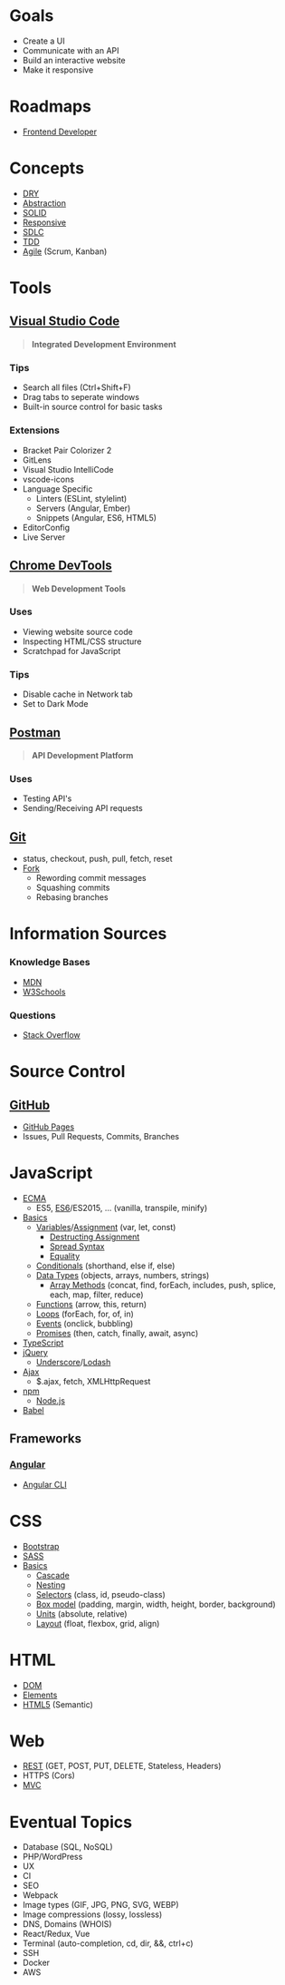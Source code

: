 # Goals

- Create a UI
- Communicate with an API
- Build an interactive website
- Make it responsive

# Roadmaps

- [Frontend Developer](https://roadmap.sh/frontend)

# Concepts

- [DRY](https://en.wikipedia.org/wiki/Don%27t_repeat_yourself)
- [Abstraction](https://en.wikipedia.org/wiki/Abstraction_principle_(computer_programming))
- [SOLID](https://en.wikipedia.org/wiki/SOLID)
- [Responsive](https://en.wikipedia.org/wiki/Responsive_web_design)
- [SDLC](https://en.wikipedia.org/wiki/Systems_development_life_cycle)
- [TDD](https://en.wikipedia.org/wiki/Test-driven_development)
- [Agile](https://en.wikipedia.org/wiki/Agile_software_development) (Scrum, Kanban)

# Tools

## [Visual Studio Code](https://code.visualstudio.com/)

> #### Integrated Development Environment

### Tips
- Search all files (Ctrl+Shift+F)
- Drag tabs to seperate windows
- Built-in source control for basic tasks

### Extensions
- Bracket Pair Colorizer 2
- GitLens
- Visual Studio IntelliCode
- vscode-icons
- Language Specific
    - Linters (ESLint, stylelint)
    - Servers (Angular, Ember)
    - Snippets (Angular, ES6, HTML5)
- EditorConfig
- Live Server

## [Chrome DevTools](https://developers.google.com/web/tools/chrome-devtools)

> #### Web Development Tools

### Uses
- Viewing website source code
- Inspecting HTML/CSS structure
- Scratchpad for JavaScript

### Tips
- Disable cache in Network tab
- Set to Dark Mode

## [Postman](https://www.getpostman.com/)

> #### API Development Platform

### Uses
- Testing API's
- Sending/Receiving API requests

## [Git](https://git-scm.com/)

- status, checkout, push, pull, fetch, reset
- [Fork](https://git-fork.com/)
    - Rewording commit messages
    - Squashing commits
    - Rebasing branches

# Information Sources

### Knowledge Bases

- [MDN](https://developer.mozilla.org/en-US/)
- [W3Schools](https://www.w3schools.com/)

### Questions

- [Stack Overflow](https://stackoverflow.com/)

# Source Control

## [GitHub](https://github.com/)

- [GitHub Pages](https://pages.github.com/)
- Issues, Pull Requests, Commits, Branches

# JavaScript

- [ECMA](https://en.wikipedia.org/wiki/ECMAScript)
    - ES5, [ES6](https://github.com/lukehoban/es6features)/ES2015, ... (vanilla, transpile, minify)
- [Basics](https://developer.mozilla.org/en-US/docs/Learn/JavaScript/Building_blocks)
    - [Variables](https://developer.mozilla.org/en-US/docs/Web/JavaScript/Reference/Statements#Declarations)/[Assignment](https://developer.mozilla.org/en-US/docs/Web/JavaScript/Reference/Operators/Assignment_Operators) (var, let, const)
        - [Destructing Assignment](https://developer.mozilla.org/en-US/docs/Web/JavaScript/Reference/Operators/Destructuring_assignment)
        - [Spread Syntax](https://developer.mozilla.org/en-US/docs/Web/JavaScript/Reference/Operators/Spread_syntax)
        - [Equality](https://developer.mozilla.org/en-US/docs/Web/JavaScript/Equality_comparisons_and_sameness)
    - [Conditionals](https://developer.mozilla.org/en-US/docs/Learn/JavaScript/Building_blocks/conditionals) (shorthand, else if, else)
    - [Data Types](https://developer.mozilla.org/en-US/docs/Web/JavaScript/Data_structures) (objects, arrays, numbers, strings)
        - [Array Methods](https://developer.mozilla.org/en-US/docs/Web/JavaScript/Reference/Global_Objects/Array#Instance_methods) (concat, find, forEach, includes, push, splice, each, map, filter, reduce)
    - [Functions](https://developer.mozilla.org/en-US/docs/Learn/JavaScript/Building_blocks/Functions) (arrow, this, return)
    - [Loops](https://developer.mozilla.org/en-US/docs/Learn/JavaScript/Building_blocks/Looping_code) (forEach, for, of, in)
    - [Events](https://developer.mozilla.org/en-US/docs/Learn/JavaScript/Building_blocks/Events) (onclick, bubbling)
    - [Promises](https://developer.mozilla.org/en-US/docs/Web/JavaScript/Reference/Global_Objects/Promise) (then, catch, finally, await, async)
- [TypeScript](https://www.typescriptlang.org/)
- [jQuery](https://jquery.com/)
    - [Underscore](https://underscorejs.org/)/[Lodash](https://lodash.com/)
- [Ajax](https://en.wikipedia.org/wiki/Ajax_(programming))
    - $.ajax, fetch, XMLHttpRequest
- [npm](https://www.npmjs.com/)
    - [Node.js](https://nodejs.org/en/)
- [Babel](https://babeljs.io/)

## Frameworks

### [Angular](https://angular.io/)
- [Angular CLI](https://cli.angular.io/)

# CSS

- [Bootstrap](https://getbootstrap.com/)
- [SASS](https://sass-lang.com/)
- [Basics](https://developer.mozilla.org/en-US/docs/Learn/CSS/Building_blocks)
    - [Cascade](https://developer.mozilla.org/en-US/docs/Learn/CSS/Building_blocks/Cascade_and_inheritance)
    - [Nesting](https://sass-lang.com/guide)
    - [Selectors](https://developer.mozilla.org/en-US/docs/Learn/CSS/Building_blocks/Selectors) (class, id, pseudo-class)
    - [Box model](https://developer.mozilla.org/en-US/docs/Learn/CSS/Building_blocks/The_box_model) (padding, margin, width, height, border, background)
    - [Units](https://developer.mozilla.org/en-US/docs/Learn/CSS/Building_blocks/Values_and_units) (absolute, relative)
    - [Layout](https://developer.mozilla.org/en-US/docs/Learn/CSS/CSS_layout) (float, flexbox, grid, align)

# HTML

- [DOM](https://developer.mozilla.org/en-US/docs/Web/API/Document_Object_Model/Introduction)
- [Elements](https://developer.mozilla.org/en-US/docs/Web/HTML/Element)
- [HTML5](https://en.wikipedia.org/wiki/HTML5) (Semantic)

# Web

- [REST](https://en.wikipedia.org/wiki/Representational_state_transfer) (GET, POST, PUT, DELETE, Stateless, Headers)
- HTTPS (Cors)
- [MVC](https://en.wikipedia.org/wiki/Model%E2%80%93view%E2%80%93controller)

# Eventual Topics

- Database (SQL, NoSQL)
- PHP/WordPress
- UX
- CI
- SEO
- Webpack
- Image types (GIF, JPG, PNG, SVG, WEBP)
- Image compressions (lossy, lossless)
- DNS, Domains (WHOIS)
- React/Redux, Vue
- Terminal (auto-completion, cd, dir, &&, ctrl+c)
- SSH
- Docker
- AWS
